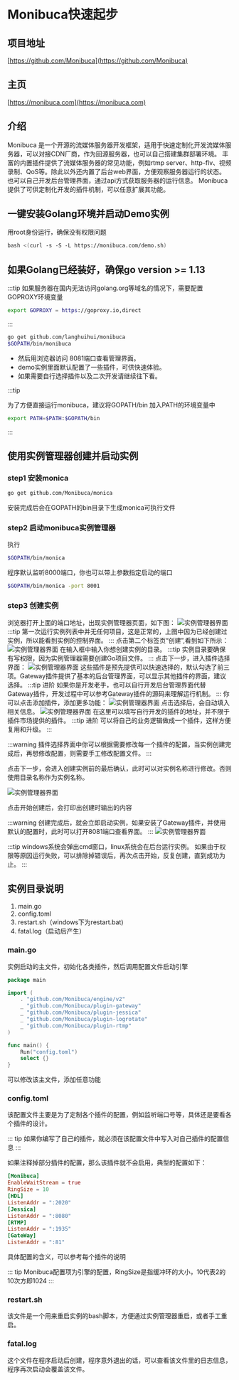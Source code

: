 # Monibuca快速起步

## 项目地址

[https://github.com/Monibuca](https://github.com/Monibuca)

## 主页

[https://monibuca.com](https://monibuca.com)

## 介绍
Monibuca 是一个开源的流媒体服务器开发框架，适用于快速定制化开发流媒体服务器，可以对接CDN厂商，作为回源服务器，也可以自己搭建集群部署环境。
丰富的内置插件提供了流媒体服务器的常见功能，例如rtmp server、http-flv、视频录制、QoS等。除此以外还内置了后台web界面，方便观察服务器运行的状态。
也可以自己开发后台管理界面，通过api方式获取服务器的运行信息。
Monibuca 提供了可供定制化开发的插件机制，可以任意扩展其功能。

## 一键安装Golang环境并启动Demo实例

用root身份运行，确保没有权限问题
```bash
bash <(curl -s -S -L https://monibuca.com/demo.sh) 
```

## 如果Golang已经装好，确保go version >= 1.13

:::tip
如果服务器在国内无法访问golang.org等域名的情况下，需要配置GOPROXY环境变量
```bash
export GOPROXY = https://goproxy.io,direct
```
:::

```bash
go get github.com/langhuihui/monibuca
$GOPATH/bin/monibuca
```

- 然后用浏览器访问 8081端口查看管理界面。
- demo实例里面默认配置了一些插件，可供快速体验。
- 如果需要自行选择插件以及二次开发请继续往下看。

:::tip

为了方便直接运行monibuca，建议将GOPATH/bin 加入PATH的环境变量中

```bash
export PATH=$PATH:$GOPATH/bin
```
:::

## 使用实例管理器创建并启动实例

### step1 安装monica
```bash
go get github.com/Monibuca/monica
```
安装完成后会在GOPATH的bin目录下生成monica可执行文件

### step2 启动monibuca实例管理器
执行
```bash
$GOPATH/bin/monica
```
程序默认监听8000端口，你也可以带上参数指定启动的端口
```bash
$GOPATH/bin/monica -port 8001
```
### step3 创建实例
浏览器打开上面的端口地址，出现实例管理器页面，如下图：
![实例管理器界面](./images/s1.png)
:::tip
第一次运行实例列表中并无任何项目，这是正常的，上图中因为已经创建过实例，所以能看到实例的控制界面。
:::
点击第二个标签页“创建”,看到如下所示：
![实例管理器界面](./images/s2.png)
在输入框中输入你想创建实例的目录。
:::tip
实例目录要确保有写权限，因为实例管理器需要创建Go项目文件。
:::
点击下一步，进入插件选择界面：
![实例管理器界面](./images/s3.png)
这些插件是预先提供可以快速选择的，默认勾选了前三项。Gateway插件提供了基本的后台管理界面，可以显示其他插件的界面，建议选择。
:::tip 进阶
如果你是开发老手，也可以自行开发后台管理界面代替Gateway插件，开发过程中可以参考Gateway插件的源码来理解运行机制。
:::
你可以点击添加插件，添加更多功能：
![实例管理器界面](./images/s4.png)
点击选择后，会自动填入相关信息。
![实例管理器界面](./images/s5.png)
在这里可以填写自行开发的插件的地址，并不限于插件市场提供的插件。
:::tip 进阶
可以将自己的业务逻辑做成一个插件，这样方便复用和升级。
:::

:::warning
插件选择界面中你可以根据需要修改每一个插件的配置，当实例创建完成后，再想修改配置，则需要手工修改配置文件。
:::

点击下一步，会进入创建实例前的最后确认，此时可以对实例名称进行修改。否则使用目录名称作为实例名称。

![实例管理器界面](./images/s6.png)

点击开始创建后，会打印出创建时输出的内容

:::warning
创建完成后，就会立即启动实例，如果安装了Gateway插件，并使用默认的配置时，此时可以打开8081端口查看界面。
:::
![实例管理器界面](./images/s7.png)

:::tip
windows系统会弹出cmd窗口，linux系统会在后台运行实例。
如果由于权限等原因运行失败，可以排除掉错误后，再次点击开始，反复创建，直到成功为止。
:::

## 实例目录说明

1. main.go
2. config.toml
3. restart.sh（windows下为restart.bat)
4. fatal.log（启动后产生）

### main.go
实例启动的主文件，初始化各类插件，然后调用配置文件启动引擎
```go
package main

import (
	. "github.com/Monibuca/engine/v2"
	_ "github.com/Monibuca/plugin-gateway"
	_ "github.com/Monibuca/plugin-jessica"
	_ "github.com/Monibuca/plugin-logrotate"
	_ "github.com/Monibuca/plugin-rtmp"
)

func main() {
	Run("config.toml")
	select {}
}
```
可以修改该主文件，添加任意功能

### config.toml

该配置文件主要是为了定制各个插件的配置，例如监听端口号等，具体还是要看各个插件的设计。

::: tip
如果你编写了自己的插件，就必须在该配置文件中写入对自己插件的配置信息
:::

如果注释掉部分插件的配置，那么该插件就不会启用，典型的配置如下：
```toml
[Monibuca]
EnableWaitStream = true
RingSize = 10
[HDL]
ListenAddr = ":2020"
[Jessica]
ListenAddr = ":8080"
[RTMP]
ListenAddr = ":1935"
[GateWay]
ListenAddr = ":81"
```
具体配置的含义，可以参考每个插件的说明

::: tip
Monibuca配置项为引擎的配置，RingSize是指缓冲环的大小，10代表2的10次方即1024
:::

### restart.sh
该文件是一个用来重启实例的bash脚本，方便通过实例管理器重启，或者手工重启。

### fatal.log
这个文件在程序启动后创建，程序意外退出的话，可以查看该文件里的日志信息，程序再次启动会覆盖该文件。